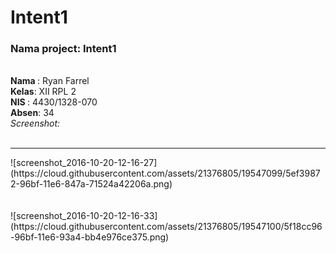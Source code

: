 # Intent1
### Nama project: Intent1
<br>
<b>Nama </b>: Ryan Farrel<br>
<b>Kelas</b>: XII RPL 2<br>
<b>NIS  </b>: 4430/1328-070<br>
<b>Absen</b>: 34<br>
<i>Screenshot:</i><br><br><hr>
![screenshot_2016-10-20-12-16-27](https://cloud.githubusercontent.com/assets/21376805/19547099/5ef39872-96bf-11e6-847a-71524a42206a.png)<br><br><br>
![screenshot_2016-10-20-12-16-33](https://cloud.githubusercontent.com/assets/21376805/19547100/5f18cc96-96bf-11e6-93a4-bb4e976ce375.png)

